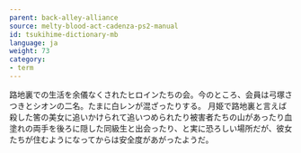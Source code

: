 ```yaml
---
parent: back-alley-alliance
source: melty-blood-act-cadenza-ps2-manual
id: tsukihime-dictionary-mb
language: ja
weight: 73
category:
- term
---
```


路地裏での生活を余儀なくされたヒロインたちの会。今のところ、会員は弓塚さつきとシオンの二名。たまに白レンが混ざったりする。
月姫で路地裏と言えば殺した筈の美女に追いかけられて追いつめられたり被害者たちの山があったり血塗れの両手を後ろに隠した同級生と出会ったり、と実に恐ろしい場所だが、彼女たちが住むようになってからは安全度があがったようだ。
